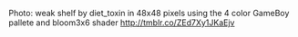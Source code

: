 Photo: weak shelf by diet_toxin in 48x48 pixels using the 4 color GameBoy pallete and bloom3x6 shader http://tmblr.co/ZEd7Xy1JKaEjv